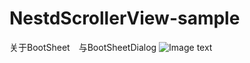 # NestdScrollerView-sample
关于BootSheet　与BootSheetDialog
![Image text](https://github.com/MnyZhao/NestdScrollerView-sample/blob/master/app/image/ewceg-yw241.gif)
